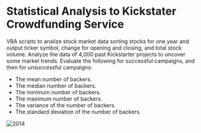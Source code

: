 # Statistical Analysis to Kickstater Crowdfunding Service
VBA scripts to analize stock market data sorting stocks for one year and output ticker symbol, change for opening and closing, and total stock volume.
Analyze the data of 4,000 past Kickstarter projects to uncover some market trends. Evaluate the following for successful campaigns, and then for unsuccessful campaigns:
- The mean number of backers.
- The median number of backers.
- The minimum number of backers.
- The maximum number of backers.
- The variance of the number of backers.
- The standard deviation of the number of backers.

![2014](/Statistical-Analysis-Kickstater/2014.jpg)
